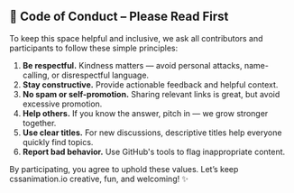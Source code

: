 ## 🤝 Code of Conduct – Please Read First

To keep this space helpful and inclusive, we ask all contributors and participants to follow these simple principles:

1. **Be respectful.** Kindness matters — avoid personal attacks, name-calling, or disrespectful language.
2. **Stay constructive.** Provide actionable feedback and helpful context.
3. **No spam or self-promotion.** Sharing relevant links is great, but avoid excessive promotion.
4. **Help others.** If you know the answer, pitch in — we grow stronger together.
5. **Use clear titles.** For new discussions, descriptive titles help everyone quickly find topics.
6. **Report bad behavior.** Use GitHub's tools to flag inappropriate content.

By participating, you agree to uphold these values. Let’s keep cssanimation.io creative, fun, and welcoming! ✨
